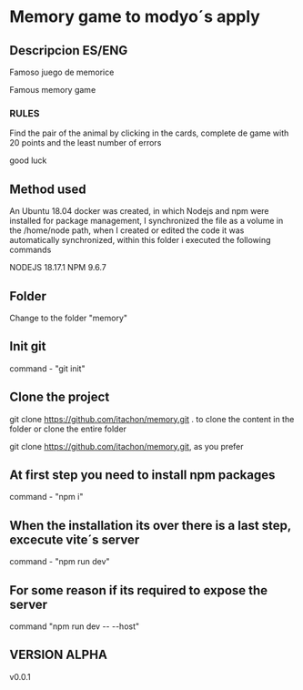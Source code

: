 # Memory game to modyo´s apply
## Descripcion ES/ENG

Famoso juego de memorice

Famous memory game

### RULES
Find the pair of the animal by clicking in the cards, complete de game with 20 points and the least number of errors

good luck

## Method used
An Ubuntu 18.04 docker was created, in which Nodejs and npm were installed for package management, I synchronized the file as a volume in the /home/node path, when I created or edited the code it was automatically synchronized, within this folder i executed the following commands

NODEJS 18.17.1
NPM 9.6.7

## Folder
 Change to the folder "memory"

## Init git
 command - "git init"

## Clone the project
 git clone https://github.com/itachon/memory.git . to clone the content in the folder or clone the entire folder 

 git clone https://github.com/itachon/memory.git, as you prefer 
## At first step you need to install npm packages
 command - "npm i"

## When the installation its over there is a last step, excecute vite´s server
 command - "npm run dev"

## For some reason if its required to expose the server 
 command "npm run dev -- --host"

## VERSION ALPHA
v0.0.1